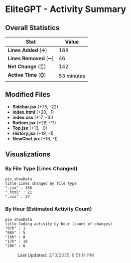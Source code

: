 # EliteGPT - Activity Summary 

## Overall Statistics

| Stat                   | Value                                                             |
| ---------------------- | ----------------------------------------------------------------- |
| **Lines Added** (➕)   | 188                                          |
| **Lines Removed** (➖) | 46                                        |
| **Net Change** (↕)    | 142                |
| **Active Time** (⌚)   | 53 minutes |


## Modified Files
- **Sidebar.jsx** (+75, -22)
- **index.html** (+20, -1)
- **index.css** (+17, -10)
- **Bottom.jsx** (+28, -11)
- **Top.jsx** (+13, -0)
- **History.jsx** (+19, -1)
- **NewChat.jsx** (+16, -1)

## Visualizations

### By File Type (Lines Changed)

```mermaid
pie showData
title Lines changed by file type
".jsx" : 186
".html" : 21
".css" : 27
```

### By Hour (Estimated Activity Count)

```mermaid
pie showData
title Coding activity by hour (count of changes)
"07h" : 1
"08h" : 5
"16h" : 8
"17h" : 19
"20h" : 6
```


> **Last Updated:** 2/13/2025, 8:51:14 PM